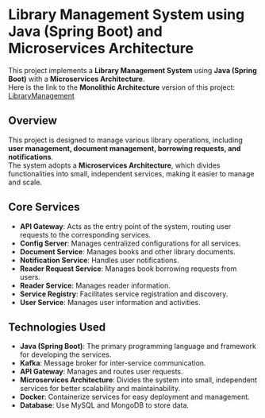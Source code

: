 # Library Management System using Java (Spring Boot) and Microservices Architecture

This project implements a **Library Management System** using **Java (Spring Boot)** with a **Microservices Architecture**.  
Here is the link to the **Monolithic Architecture** version of this project: [LibraryManagement](https://github.com/vdt104/LibraryManagement)

## Overview
This project is designed to manage various library operations, including **user management, document management, borrowing requests, and notifications**.  
The system adopts a **Microservices Architecture**, which divides functionalities into small, independent services, making it easier to manage and scale.

## Core Services
- **API Gateway**: Acts as the entry point of the system, routing user requests to the corresponding services.
- **Config Server**: Manages centralized configurations for all services.
- **Document Service**: Manages books and other library documents.
- **Notification Service**: Handles user notifications.
- **Reader Request Service**: Manages book borrowing requests from users.
- **Reader Service**: Manages reader information.
- **Service Registry**: Facilitates service registration and discovery.
- **User Service**: Manages user information and activities.

## Technologies Used
- **Java (Spring Boot)**: The primary programming language and framework for developing the services.
- **Kafka**: Message broker for inter-service communication.
- **API Gateway**: Manages and routes user requests.
- **Microservices Architecture**: Divides the system into small, independent services for better scalability and maintainability.
- **Docker**: Containerize services for easy deployment and management.
- **Database**: Use MySQL and MongoDB to store data.
